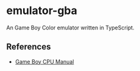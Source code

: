 # emulator-gba

An Game Boy Color emulator written in TypeScript.

## References

- [Game Boy CPU Manual](http://marc.rawer.de/Gameboy/Docs/GBCPUman.pdf)